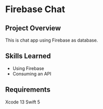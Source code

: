 # Firebase Chat

## Project Overview

This is chat app using Firebase as database.

## Skills Learned

- Using Firebase
- Consuming an API

## Requirements

Xcode 13 Swift 5